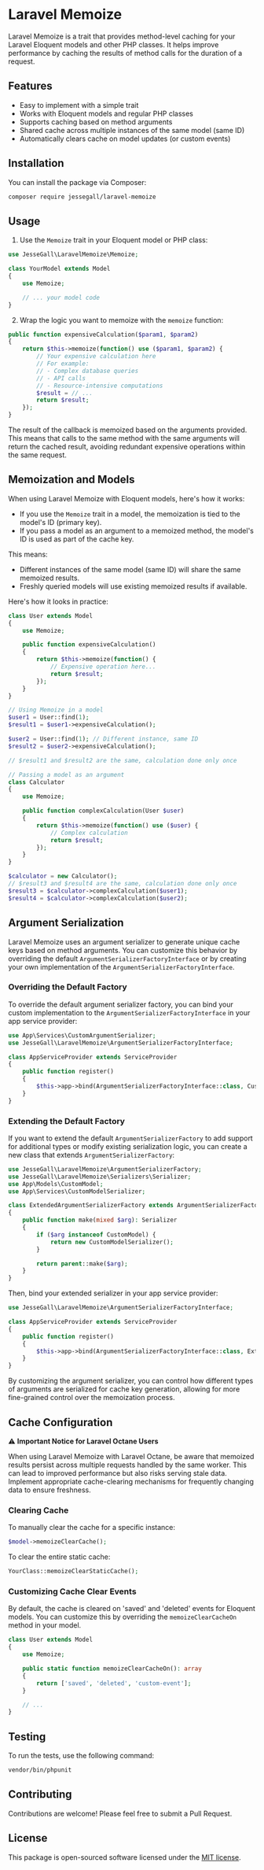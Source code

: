 # Laravel Memoize

Laravel Memoize is a trait that provides method-level caching for your Laravel Eloquent models and other PHP classes. It
helps improve performance by caching the results of method calls for the duration of a request.

## Features

- Easy to implement with a simple trait
- Works with Eloquent models and regular PHP classes
- Supports caching based on method arguments
- Shared cache across multiple instances of the same model (same ID)
- Automatically clears cache on model updates (or custom events)

## Installation

You can install the package via Composer:

```bash
composer require jessegall/laravel-memoize
```

## Usage

1. Use the `Memoize` trait in your Eloquent model or PHP class:

```php
use JesseGall\LaravelMemoize\Memoize;

class YourModel extends Model
{
    use Memoize;

    // ... your model code
}
```

2. Wrap the logic you want to memoize with the `memoize` function:

```php
public function expensiveCalculation($param1, $param2)
{
    return $this->memoize(function() use ($param1, $param2) {
        // Your expensive calculation here
        // For example:
        // - Complex database queries
        // - API calls
        // - Resource-intensive computations
        $result = // ... 
        return $result;
    });
}
```

The result of the callback is memoized based on the arguments provided. This means that calls to the same method with
the same arguments will return the cached result, avoiding redundant expensive operations within the same request.

## Memoization and Models

When using Laravel Memoize with Eloquent models, here's how it works:

- If you use the `Memoize` trait in a model, the memoization is tied to the model's ID (primary key).
- If you pass a model as an argument to a memoized method, the model's ID is used as part of the cache key.

This means:

- Different instances of the same model (same ID) will share the same memoized results.
- Freshly queried models will use existing memoized results if available.

Here's how it looks in practice:

```php
class User extends Model
{
    use Memoize;

    public function expensiveCalculation()
    {
        return $this->memoize(function() {
            // Expensive operation here...
            return $result;
        });
    }
}

// Using Memoize in a model
$user1 = User::find(1);
$result1 = $user1->expensiveCalculation();

$user2 = User::find(1); // Different instance, same ID
$result2 = $user2->expensiveCalculation();

// $result1 and $result2 are the same, calculation done only once

// Passing a model as an argument
class Calculator
{
    use Memoize;

    public function complexCalculation(User $user)
    {
        return $this->memoize(function() use ($user) {
            // Complex calculation
            return $result;
        });
    }
}

$calculator = new Calculator();
// $result3 and $result4 are the same, calculation done only once
$result3 = $calculator->complexCalculation($user1);
$result4 = $calculator->complexCalculation($user2);
```

## Argument Serialization

Laravel Memoize uses an argument serializer to generate unique cache keys based on method arguments. You can customize
this behavior by overriding the default `ArgumentSerializerFactoryInterface` or by creating your own implementation of
the `ArgumentSerializerFactoryInterface`.

### Overriding the Default Factory

To override the default argument serializer factory, you can bind your custom implementation to
the `ArgumentSerializerFactoryInterface` in your app service provider:

```php
use App\Services\CustomArgumentSerializer;
use JesseGall\LaravelMemoize\ArgumentSerializerFactoryInterface;

class AppServiceProvider extends ServiceProvider
{
    public function register()
    {
        $this->app->bind(ArgumentSerializerFactoryInterface::class, CustomArgumentSerializerFactory::class);
    }
}
```

### Extending the Default Factory

If you want to extend the default `ArgumentSerializerFactory` to add support for additional types or modify existing
serialization logic, you can create a new class that extends `ArgumentSerializerFactory`:

```php
use JesseGall\LaravelMemoize\ArgumentSerializerFactory;
use JesseGall\LaravelMemoize\Serializers\Serializer;
use App\Models\CustomModel;
use App\Services\CustomModelSerializer;

class ExtendedArgumentSerializerFactory extends ArgumentSerializerFactory
{
    public function make(mixed $arg): Serializer
    {
        if ($arg instanceof CustomModel) {
            return new CustomModelSerializer();
        }

        return parent::make($arg);
    }
}
```

Then, bind your extended serializer in your app service provider:

```php
use JesseGall\LaravelMemoize\ArgumentSerializerFactoryInterface;

class AppServiceProvider extends ServiceProvider
{
    public function register()
    {
        $this->app->bind(ArgumentSerializerFactoryInterface::class, ExtendedArgumentSerializerFactory::class);
    }
}
```

By customizing the argument serializer, you can control how different types of arguments are serialized for cache key
generation, allowing for more fine-grained control over the memoization process.

## Cache Configuration

⚠️ **Important Notice for Laravel Octane Users**

When using Laravel Memoize with Laravel Octane, be aware that memoized results persist across multiple requests handled
by the same worker. This can lead to improved performance but also risks serving stale data. Implement appropriate
cache-clearing mechanisms for frequently changing data to ensure freshness.

### Clearing Cache

To manually clear the cache for a specific instance:

```php
$model->memoizeClearCache();
```

To clear the entire static cache:

```php
YourClass::memoizeClearStaticCache();
```

### Customizing Cache Clear Events

By default, the cache is cleared on 'saved' and 'deleted' events for Eloquent models. You can customize this by
overriding the `memoizeClearCacheOn` method in your model.

```php
class User extends Model
{
    use Memoize;

    public static function memoizeClearCacheOn(): array
    {
        return ['saved', 'deleted', 'custom-event'];
    }

    // ...
}
```

## Testing

To run the tests, use the following command:

```bash
vendor/bin/phpunit
```

## Contributing

Contributions are welcome! Please feel free to submit a Pull Request.

## License

This package is open-sourced software licensed under the [MIT license](https://opensource.org/licenses/MIT).